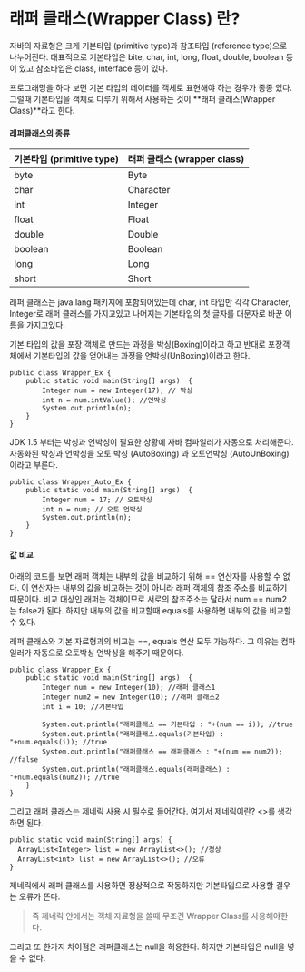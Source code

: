 # 래퍼 클래스(Wrapper Class) 란?

자바의 자료형은 크게 기본타입 (primitive type)과 참조타입 (reference type)으로 나누어진다.
대표적으로 기본타입은 bite, char, int, long, float, double, boolean 등이 있고 
참조타입은 class, interface 등이 있다.

프로그래밍을 하다 보면 기본 타입의 데이터를 객체로 표현해야 하는 경우가 종종 있다.
그럴때 기본타입을 객체로 다루기 위해서 사용하는 것이 **래퍼 클래스(Wrapper Class)**라고 한다.

#### 래퍼클래스의 종류

| 기본타입 (primitive type) | 래퍼 클래스 (wrapper class) |
| --------------------- | ---------------------- |
| byte                  | Byte                   |
| char                  | Character              |
| int                   | Integer                |
| float                 | Float                  |
| double                | Double                 |
| boolean               | Boolean                |
| long                  | Long                   |
| short                 | Short                  |

래퍼 클래스는 java.lang 패키지에 포함되어있는데 
char, int 타입만 각각 Character, Integer로 래퍼 클래스를 가지고있고 나머지는 기본타입의 첫 글자를 대문자로 바꾼 이름을 가지고있다.

기본 타입의 값을 포장 객체로 만드는 과정을 박싱(Boxing)이라고 하고
반대로 포장객체에서 기본타입의 값을 얻어내는 과정을 언박싱(UnBoxing)이라고 한다.

```
public class Wrapper_Ex {
    public static void main(String[] args)  {
        Integer num = new Integer(17); // 박싱
        int n = num.intValue(); //언박싱
        System.out.println(n);
    }
}
```

JDK 1.5 부터는 박싱과 언박싱이 필요한 상황에 자바 컴파일러가 자동으로 처리해준다.
자동화된 박싱과 언박싱을 오토 박싱 (AutoBoxing) 과  오토언박싱 (AutoUnBoxing) 이라고 부른다.

```
public class Wrapper_Auto_Ex {
    public static void main(String[] args)  {
        Integer num = 17; // 오토박싱
        int n = num; // 오토 언박싱
        System.out.println(n);
    }
}
```

#### 값 비교 

아래의 코드를 보면 
래퍼 객체는 내부의 값을 비교하기 위해 == 연산자를 사용할 수 없다. 
이 연산자는 내부의 값을 비교하는 것이 아니라 래퍼 객체의 참조 주소를 비교하기 때문이다. 
비교 대상인 래퍼는 객체이므로 서로의 참조주소는 달라서 num == num2 는 false가 된다. 
하지만 내부의 값을 비교할때 equals를 사용하면 내부의 값을 비교할 수 있다. 

래퍼 클래스와 기본 자료형과의 비교는 ==, equals 연산 모두 가능하다. 
그 이유는 컴파일러가 자동으로 오토박싱 언박싱을 해주기 때문이다.

```
public class Wrapper_Ex {
    public static void main(String[] args)  {
        Integer num = new Integer(10); //래퍼 클래스1
        Integer num2 = new Integer(10); //래퍼 클래스2
        int i = 10; //기본타입
		 
        System.out.println("래퍼클래스 == 기본타입 : "+(num == i)); //true
        System.out.println("래퍼클래스.equals(기본타입) : "+num.equals(i)); //true
        System.out.println("래퍼클래스 == 래퍼클래스 : "+(num == num2)); //false
        System.out.println("래퍼클래스.equals(래퍼클래스) : "+num.equals(num2)); //true
    }
}
```



그리고 
래퍼 클래스는 제네릭 사용 시 필수로 들어간다. 
여기서 제네릭이란? <>를 생각하면 된다. 

```
public static void main(String[] args) {
  ArrayList<Integer> list = new ArrayList<>(); //정상
  ArrayList<int> list = new ArrayList<>(); //오류
}
```

제네릭에서 래퍼 클래스를 사용하면 정상적으로 작동하지만 
기본타입으로 사용할 결우는 오류가 뜬다. 

> 즉 제네릭 안에서는 객체 자료형을 쓸때 무조건 Wrapper Class를 사용해야한다.

그리고 또 한가지 차이점은 래퍼클래스는 null을 허용한다. 
하지만 기본타입은 null을 넣을 수 없다. 
